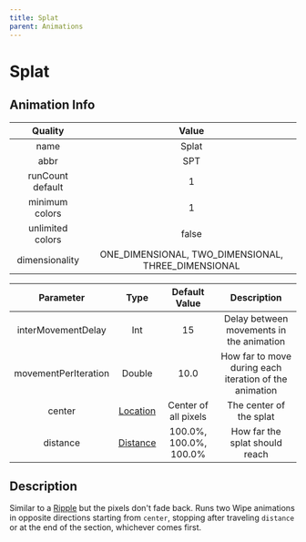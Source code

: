 ```yaml
---
title: Splat
parent: Animations
---
```


<!-- THIS FILE IS AUTOMATICALLY GENERATED -->
<!-- MAKE CHANGES TO THE AnimationInfo INSTANCE ASSOCIATED WITH THIS ANIMATION -->

# Splat

## Animation Info

|Quality|Value|
|:-:|:-:|
|name|Splat|
|abbr|SPT|
|runCount default|1|
|minimum colors|1|
|unlimited colors|false|
|dimensionality|ONE_DIMENSIONAL, TWO_DIMENSIONAL, THREE_DIMENSIONAL|

|Parameter|Type|Default Value|Description|
|:-:|:-:|:-:|:-:|
|interMovementDelay|Int|15|Delay between movements in the animation|
|movementPerIteration|Double|10.0|How far to move during each iteration of the animation|
|center|[Location](core/new-animations#location)|Center of all pixels|The center of the splat|
|distance|[Distance](core/new-animations#distance)|100.0%, 100.0%, 100.0%|How far the splat should reach|

## Description
Similar to a [Ripple](Ripple) but the pixels don't fade back.
Runs two Wipe animations in opposite directions starting from `center`, stopping after traveling `distance` or at the end of the section, whichever comes first.

